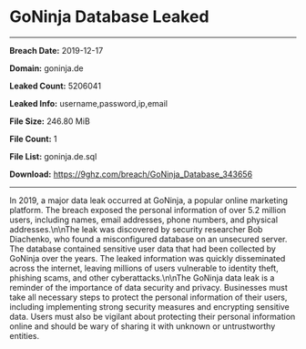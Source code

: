 # GoNinja Database Leaked

------------
**Breach Date:** 2019-12-17

**Domain:** goninja.de

**Leaked Count:** 5206041

**Leaked Info:** username,password,ip,email

**File Size:** 246.80 MiB

**File Count:** 1

**File List:** goninja.de.sql

**Download:** https://9ghz.com/breach/GoNinja_Database_343656

------------
In 2019, a major data leak occurred at GoNinja, a popular online marketing platform. The breach exposed the personal information of over 5.2 million users, including names, email addresses, phone numbers, and physical addresses.\n\nThe leak was discovered by security researcher Bob Diachenko, who found a misconfigured database on an unsecured server. The database contained sensitive user data that had been collected by GoNinja over the years. The leaked information was quickly disseminated across the internet, leaving millions of users vulnerable to identity theft, phishing scams, and other cyberattacks.\n\nThe GoNinja data leak is a reminder of the importance of data security and privacy. Businesses must take all necessary steps to protect the personal information of their users, including implementing strong security measures and encrypting sensitive data. Users must also be vigilant about protecting their personal information online and should be wary of sharing it with unknown or untrustworthy entities.
